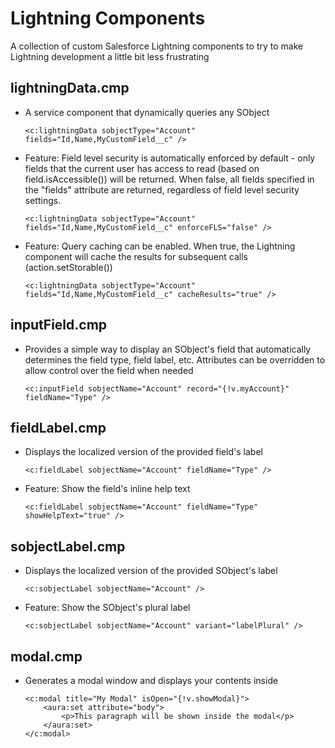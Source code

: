 # Lightning Components
A collection of custom Salesforce Lightning components to try to make Lightning development a little bit less frustrating

## lightningData.cmp
* A service component that dynamically queries any SObject

    `<c:lightningData sobjectType="Account" fields="Id,Name,MyCustomField__c" />`
* Feature: Field level security is automatically enforced by default - only fields that the current user has access to read (based on field.isAccessible()) will be returned. When false, all fields specified in the "fields" attribute are returned, regardless of field level security settings.

    `<c:lightningData sobjectType="Account" fields="Id,Name,MyCustomField__c" enforceFLS="false" />`
* Feature: Query caching can be enabled. When true, the Lightning component will cache the results for subsequent calls (action.setStorable())

    `<c:lightningData sobjectType="Account" fields="Id,Name,MyCustomField__c" cacheResults="true" />`

## inputField.cmp
* Provides a simple way to display an SObject's field that automatically determines the field type, field label, etc. Attributes can be overridden to allow control over the field when needed

    `<c:inputField sobjectName="Account" record="{!v.myAccount}" fieldName="Type" />`

## fieldLabel.cmp
* Displays the localized version of the provided field's label

    `<c:fieldLabel sobjectName="Account" fieldName="Type" />`

* Feature: Show the field's inline help text

    `<c:fieldLabel sobjectName="Account" fieldName="Type" showHelpText="true" />`
## sobjectLabel.cmp
* Displays the localized version of the provided SObject's label

    `<c:sobjectLabel sobjectName="Account" />`

* Feature: Show the SObject's plural label

    `<c:sobjectLabel sobjectName="Account" variant="labelPlural" />`
## modal.cmp
* Generates a modal window and displays your contents inside
    ```
    <c:modal title="My Modal" isOpen="{!v.showModal}">
        <aura:set attribute="body">
            <p>This paragraph will be shown inside the modal</p>
        </aura:set>
    </c:modal>
    ```